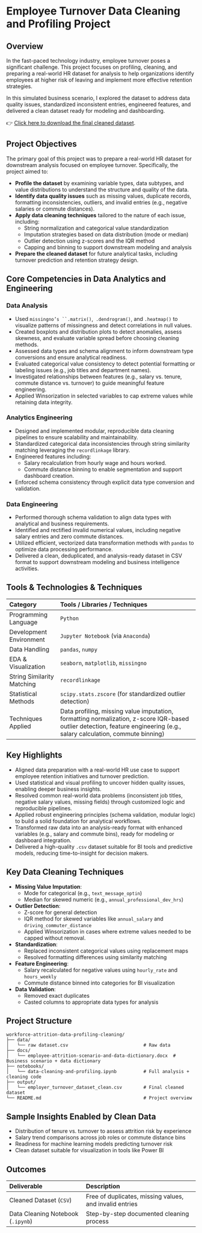 # Employee Turnover Data Cleaning and Profiling Project

## Overview

In the fast-paced technology industry, employee turnover poses a significant challenge. This project focuses on profiling, cleaning, and preparing a real-world HR dataset for analysis to help organizations identify employees at higher risk of leaving and implement more effective retention strategies.

In this simulated business scenario, I explored the dataset to address data quality issues, standardized inconsistent entries, engineered features, and delivered a clean dataset ready for modeling and dashboarding.

👉 [Click here to download the final cleaned dataset](output/employer_turnover_dataset_clean.csv).


## Project Objectives

The primary goal of this project was to prepare a real-world HR dataset for downstream analysis focused on employee turnover. Specifically, the project aimed to:

- **Profile the dataset** by examining variable types, data subtypes, and value distributions to understand the structure and quality of the data.
- **Identify data quality issues** such as missing values, duplicate records, formatting inconsistencies, outliers, and invalid entries (e.g., negative salaries or commute distances).
- **Apply data cleaning techniques** tailored to the nature of each issue, including:
    - String normalization and categorical value standardization
    - Imputation strategies based on data distribution (mode or median)
    - Outlier detection using z-scores and the IQR method
    - Capping and binning to support downstream modeling and analysis
- **Prepare the cleaned dataset** for future analytical tasks, including turnover prediction and retention strategy design.


## Core Competencies in Data Analytics and Engineering

### Data Analysis
- Used `missingno’s ``.matrix()`,` .dendrogram()`, and `.heatmap()` to visualize patterns of missingness and detect correlations in null values.
- Created boxplots and distribution plots to detect anomalies, assess skewness, and evaluate variable spread before choosing cleaning methods.
- Assessed data types and schema alignment to inform downstream type conversions and ensure analytical readiness.
- Evaluated categorical value consistency to detect potential formatting or labeling issues (e.g., job titles and department names).
- Investigated relationships between features (e.g., salary vs. tenure, commute distance vs. turnover) to guide meaningful feature engineering.
- Applied Winsorization in selected variables to cap extreme values while retaining data integrity.

### Analytics Engineering
- Designed and implemented modular, reproducible data cleaning pipelines to ensure scalability and maintainability.
- Standardized categorical data inconsistencies through string similarity matching leveraging the `recordlinkage` library.
- Engineered features including:
    - Salary recalculation from hourly wage and hours worked.
    - Commute distance binning to enable segmentation and support dashboard creation.
- Enforced schema consistency through explicit data type conversion and validation.

### Data Engineering
- Performed thorough schema validation to align data types with analytical and business requirements.
- Identified and rectified invalid numerical values, including negative salary entries and zero commute distances.
- Utilized efficient, vectorized data transformation methods with `pandas` to optimize data processing performance.
- Delivered a clean, deduplicated, and analysis-ready dataset in CSV format to support downstream modeling and business intelligence activities.


##  Tools & Technologies & Techniques

| Category                                       | Tools / Libraries / Techniques                            |
|:---------------------------------|:--------------------------------------------------- |
| Programming Language      |`Python`                                                                          |
| Development Environment | `Jupyter Notebook` (via `Anaconda`)              |
| Data Handling                            | `pandas`, `numpy`                                               | 
| EDA & Visualization                  | `seaborn`, `matplotlib`, `missingno`                  |
| String Similarity Matching   | `recordlinkage`                                                           |
| Statistical Methods   | `scipy.stats.zscore` (for standardized outlier detection)                           |
| Techniques Applied    | Data profiling, missing value imputation, formatting normalization, z-score  IQR-based outlier detection, feature engineering (e.g., salary calculation, commute binning) |


## Key Highlights

- Aligned data preparation with a real-world HR use case to support employee retention initiatives and turnover prediction.
- Used statistical and visual profiling to uncover hidden quality issues, enabling deeper business insights.
- Resolved common real-world data problems (inconsistent job titles, negative salary values, missing fields) through customized logic and reproducible pipelines.
- Applied robust engineering principles (schema validation, modular logic) to build a solid foundation for analytical workflows.
- Transformed raw data into an analysis-ready format with enhanced variables (e.g., salary and commute bins), ready for modeling or dashboard integration.
- Delivered a high-quality `.csv` dataset suitable for BI tools and predictive models, reducing time-to-insight for decision makers.


## Key Data Cleaning Techniques

- **Missing Value Imputation**:
  - Mode for categorical (e.g., `text_message_optin`)
  - Median for skewed numeric (e.g., `annual_professional_dev_hrs`)
- **Outlier Detection**:
  - Z-score for general detection
  - IQR method for skewed variables like `annual_salary` and `driving_commuter_distance`
  - Applied Winsorization in cases where extreme values needed to be capped without removal.
- **Standardization**:
  - Replaced inconsistent categorical values using replacement maps
  - Resolved formatting differences using similarity matching
- **Feature Engineering**:
  - Salary recalculated for negative values using `hourly_rate` and `hours_weekly`
  - Commute distance binned into categories for BI visualization
- **Data Validation**:
  - Removed exact duplicates
  - Casted columns to appropriate data types for analysis


## Project Structure

```text
workforce-attrition-data-profiling-cleaning/
├── data/
│   └── raw dataset.csv                            # Raw data
├── docs/
│   └── employee-attrition-scenario-and-data-dictionary.docx  # Business scenario + data dictionary
├── notebooks/
│   └── data-cleaning-and-profiling.ipynb          # Full analysis + cleaning code
├── output/
│   └── employer_turnover_dataset_clean.csv        # Final cleaned dataset
└── README.md                                      # Project overview
```


## Sample Insights Enabled by Clean Data

- Distribution of tenure vs. turnover to assess attrition risk by experience
- Salary trend comparisons across job roles or commute distance bins
- Readiness for machine learning models predicting turnover risk
- Clean dataset suitable for visualization in tools like Power BI


## Outcomes

|Deliverable                                            |Description                                          | 
|:------------------------------------------|:-----------------------------------------------|
| Cleaned Dataset (`CSV`)                       | Free of duplicates, missing values, and invalid entries |
| Data Cleaning Notebook (`.ipynb`)   | Step-by-step documented cleaning process                    |
